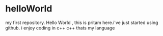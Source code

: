 # helloWorld
my first repository.
Hello World , 
     this is pritam here.i've just started using github.
     i enjoy coding in c++
     c++   thats my language 

